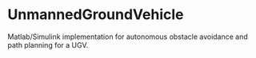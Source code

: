 # UnmannedGroundVehicle
Matlab/Simulink implementation for autonomous obstacle avoidance and path planning for a UGV.
